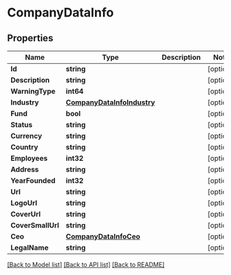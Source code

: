 # CompanyDataInfo

## Properties

Name | Type | Description | Notes
------------ | ------------- | ------------- | -------------
**Id** | **string** |  | [optional] 
**Description** | **string** |  | [optional] 
**WarningType** | **int64** |  | [optional] 
**Industry** | [**CompanyDataInfoIndustry**](companyDataInfo_industry.md) |  | [optional] 
**Fund** | **bool** |  | [optional] 
**Status** | **string** |  | [optional] 
**Currency** | **string** |  | [optional] 
**Country** | **string** |  | [optional] 
**Employees** | **int32** |  | [optional] 
**Address** | **string** |  | [optional] 
**YearFounded** | **int32** |  | [optional] 
**Url** | **string** |  | [optional] 
**LogoUrl** | **string** |  | [optional] 
**CoverUrl** | **string** |  | [optional] 
**CoverSmallUrl** | **string** |  | [optional] 
**Ceo** | [**CompanyDataInfoCeo**](companyDataInfo_ceo.md) |  | [optional] 
**LegalName** | **string** |  | [optional] 

[[Back to Model list]](../README.md#documentation-for-models) [[Back to API list]](../README.md#documentation-for-api-endpoints) [[Back to README]](../README.md)


